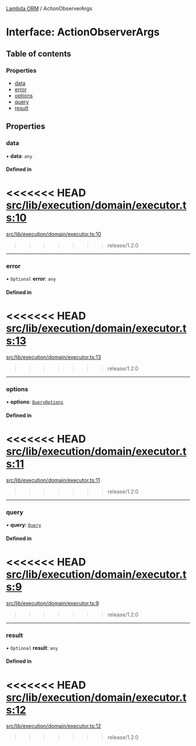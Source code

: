 [Lambda ORM](../README.md) / ActionObserverArgs

# Interface: ActionObserverArgs

## Table of contents

### Properties

- [data](ActionObserverArgs.md#data)
- [error](ActionObserverArgs.md#error)
- [options](ActionObserverArgs.md#options)
- [query](ActionObserverArgs.md#query)
- [result](ActionObserverArgs.md#result)

## Properties

### data

• **data**: `any`

#### Defined in

<<<<<<< HEAD
[src/lib/execution/domain/executor.ts:10](https://github.com/lambda-orm/lambdaorm/blob/2f28c8f6/src/lib/execution/domain/executor.ts#L10)
=======
[src/lib/execution/domain/executor.ts:10](https://github.com/lambda-orm/lambdaorm/blob/73ae43da/src/lib/execution/domain/executor.ts#L10)
>>>>>>> release/1.2.0

___

### error

• `Optional` **error**: `any`

#### Defined in

<<<<<<< HEAD
[src/lib/execution/domain/executor.ts:13](https://github.com/lambda-orm/lambdaorm/blob/2f28c8f6/src/lib/execution/domain/executor.ts#L13)
=======
[src/lib/execution/domain/executor.ts:13](https://github.com/lambda-orm/lambdaorm/blob/73ae43da/src/lib/execution/domain/executor.ts#L13)
>>>>>>> release/1.2.0

___

### options

• **options**: [`QueryOptions`](QueryOptions.md)

#### Defined in

<<<<<<< HEAD
[src/lib/execution/domain/executor.ts:11](https://github.com/lambda-orm/lambdaorm/blob/2f28c8f6/src/lib/execution/domain/executor.ts#L11)
=======
[src/lib/execution/domain/executor.ts:11](https://github.com/lambda-orm/lambdaorm/blob/73ae43da/src/lib/execution/domain/executor.ts#L11)
>>>>>>> release/1.2.0

___

### query

• **query**: [`Query`](../classes/Query.md)

#### Defined in

<<<<<<< HEAD
[src/lib/execution/domain/executor.ts:9](https://github.com/lambda-orm/lambdaorm/blob/2f28c8f6/src/lib/execution/domain/executor.ts#L9)
=======
[src/lib/execution/domain/executor.ts:9](https://github.com/lambda-orm/lambdaorm/blob/73ae43da/src/lib/execution/domain/executor.ts#L9)
>>>>>>> release/1.2.0

___

### result

• `Optional` **result**: `any`

#### Defined in

<<<<<<< HEAD
[src/lib/execution/domain/executor.ts:12](https://github.com/lambda-orm/lambdaorm/blob/2f28c8f6/src/lib/execution/domain/executor.ts#L12)
=======
[src/lib/execution/domain/executor.ts:12](https://github.com/lambda-orm/lambdaorm/blob/73ae43da/src/lib/execution/domain/executor.ts#L12)
>>>>>>> release/1.2.0
